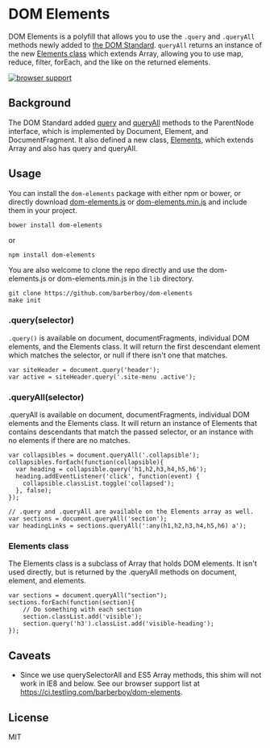 DOM Elements
=============

DOM Elements is a polyfill that allows you to use the `.query` and `.queryAll`
methods newly added to [the DOM Standard]. `queryAll` returns an instance of the new
[Elements class] which extends Array, allowing you to use map, reduce, filter,
forEach, and the like on the returned elements.

[Elements class]: http://dom.spec.whatwg.org/#collections:-elements
[the DOM Standard]: http://dom.spec.whatwg.org

[![browser support](https://ci.testling.com/barberboy/dom-elements.png)
](https://ci.testling.com/barberboy/dom-elements)

Background
----------

The DOM Standard added [query] and [queryAll] methods to the ParentNode interface, which is
implemented by  Document, Element, and DocumentFragment. It also defined a new
class, [Elements], which extends Array and also has query and queryAll.

[Elements]: http://dom.spec.whatwg.org/#collections:-elements
[query]: http://dom.spec.whatwg.org/#dom-parentnode-query
[queryAll]: http://dom.spec.whatwg.org/#dom-parentnode-queryall

Usage
-----

You can install the `dom-elements` package with either npm or bower, or directly
download [dom-elements.js] or [dom-elements.min.js] and include them in your project.

    bower install dom-elements

or

    npm install dom-elements

[dom-elements.js]: https://raw.githubusercontent.com/barberboy/dom-elements/0.0.3/lib/dom-elements.js
[dom-elements.min.js]: https://raw.githubusercontent.com/barberboy/dom-elements/0.0.3/lib/dom-elements.min.js

You are also welcome to clone the repo directly and use the dom-elements.js or
dom-elements.min.js in the `lib` directory.

    git clone https://github.com/barberboy/dom-elements
    make init

### .query(selector)

`.query()` is available on document, documentFragments, individual DOM elements, and
the Elements class. It will return the first descendant element which matches the
selector, or null if there isn't one that matches.

    var siteHeader = document.query('header');
    var active = siteHeader.query('.site-menu .active');

### .queryAll(selector)

.queryAll is available on document, documentFragments, individual DOM elements and
the Elements class. It will return an instance of Elements that contains descendants
that match the passed selector, or an instance with no elements if there are no matches.

    var collapsibles = document.queryAll('.collapsible');
    collapsibles.forEach(function(collapsible){
      var heading = collapsible.query('h1,h2,h3,h4,h5,h6');
      heading.addEventListener('click', function(event) {
        collapsible.classList.toggle('collapsed');
      }, false);
    });

    // .query and .queryAll are available on the Elements array as well.
    var sections = document.queryAll('section');
    var headingLinks = sections.queryAll(':any(h1,h2,h3,h4,h5,h6) a');

### Elements class

The Elements class is a subclass of Array that holds DOM elements. It isn't used
directly, but is returned by the .queryAll methods on document, element, and
elements.

    var sections = document.queryAll("section");
    sections.forEach(function(section){
        // Do something with each section
        section.classList.add('visible');
        section.query('h3').classList.add('visible-heading');
    });

Caveats
-------

* Since we use querySelectorAll and ES5 Array methods, this shim will not work in
  IE8 and below. See our browser support list at
  <https://ci.testling.com/barberboy/dom-elements>.

[Relative Selectors]: http://dev.w3.org/csswg/selectors/#relative
[the spec]: http://dom.spec.whatwg.org/#match-a-relative-selectors-string
[issue #2]: https://github.com/barberboy/dom-elements/issues/2
[Absolutizing a Relative Selector]: http://dev.w3.org/csswg/selectors/#absolutizing


License
-------
MIT
